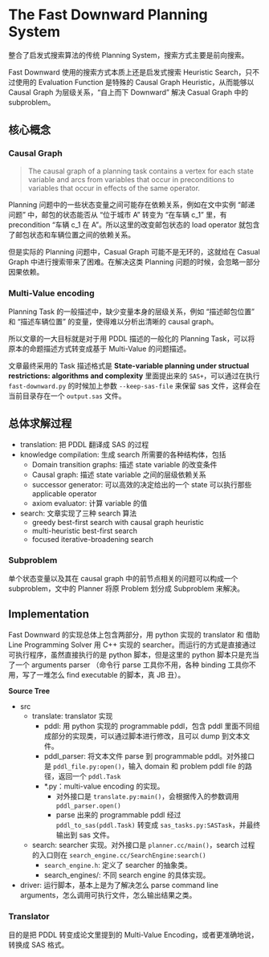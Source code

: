 # The Fast Downward Planning System
整合了启发式搜索算法的传统 Planning System，搜索方式主要是前向搜索。

Fast Downward 使用的搜索方式本质上还是启发式搜索 Heuristic Search，只不过使用的 Evaluation Function 是特殊的 Causal Graph Heuristic，从而能够以 Causal Graph 为层级关系，“自上而下 Downward” 解决 Casual Graph 中的 subproblem。

## 核心概念
### Causal Graph
> The causal graph of a planning task contains a vertex for each state variable and arcs from variables that occur in preconditions to variables that occur in effects of the same operator.

Planning 问题中的一些状态变量之间可能存在依赖关系，例如在文中实例 “邮递问题” 中，邮包的状态能否从 “位于城市 A” 转变为 “在车辆 c_1” 里，有 precondition “车辆 c_1 在 A”。所以这里的改变邮包状态的 load operator 就包含了邮包状态和车辆位置之间的依赖关系。

但是实际的 Planning 问题中，Casual Graph 可能不是无环的，这就给在 Casual Graph 中进行搜索带来了困难。在解决这类 Planning 问题的时候，会忽略一部分因果依赖。

### Multi-Value encoding
Planning Task 的一般描述中，缺少变量本身的层级关系，例如 “描述邮包位置” 和 “描述车辆位置” 的变量，使得难以分析出清晰的 causal graph。

所以文章的一大目标就是对于用 PDDL 描述的一般化的 Planning Task，可以将原本的命题描述方式转变成基于 Multi-Value 的问题描述。

文章最终采用的 Task 描述格式是 **State-variable planning under structual restrictions: algorithms and complexity** 里面提出来的 `SAS+`，可以通过在执行 `fast-downward.py` 的时候加上参数 `--keep-sas-file` 来保留 sas 文件，这样会在当前目录存在一个 `output.sas` 文件。

## 总体求解过程
- translation: 把 PDDL 翻译成 SAS 的过程
- knowledge compilation: 生成 search 所需要的各种结构体，包括
  - Domain transition graphs: 描述 state variable 的改变条件
  - Causal graph: 描述 state variable 之间的层级依赖关系
  - successor generator: 可以高效的决定给出的一个 state 可以执行那些 applicable operator
  - axiom evaluator: 计算 variable 的值
- search: 文章实现了三种 search 算法
  - greedy best-first search with causal graph heuristic
  - multi-heuristic best-first search
  - focused iterative-broadening search

### Subproblem
单个状态变量以及其在 causal graph 中的前节点相关的问题可以构成一个 subproblem，文中的 Planner 将原 Problem 划分成 Subproblem 来解决。

## Implementation
Fast Downward 的实现总体上包含两部分，用 python 实现的 translator 和 借助 Line Programming Solver 用 C++ 实现的 searcher。而运行的方式是直接通过可执行程序，虽然直接执行的是 python 脚本，但是这里的 python 脚本只是充当了一个 arguments parser （命令行 parse 工具你不用，各种 binding 工具你不用，写了一堆怎么 find executable 的脚本，真 JB 丑）。

**Source Tree**
- src
  - translate: translator 实现
    - pddl: 用 python 实现的 programmable pddl，包含 pddl 里面不同组成部分的实现类，可以通过脚本进行修改，且可以 dump 到文本文件。
    - pddl_parser: 将文本文件 parse 到 programmable pddl。对外接口是 `pddl_file.py:open()`，输入 domain 和 problem pddl file 的路径，返回一个 `pddl.Task`
    - *.py：multi-value encoding 的实现。
      - 对外接口是 `translate.py:main()`，会根据传入的参数调用 `pddl_parser.open()`
      - parse 出来的 programmable pddl 经过 `pddl_to_sas(pddl.Task)` 转变成 `sas_tasks.py:SASTask`，并最终输出到 sas 文件。
  - search: searcher 实现。对外接口是 `planner.cc/main()`，search 过程的入口则在 `search_engine.cc/SearchEngine:search()`
    - `search_engine.h`: 定义了 searcher 的抽象类。
    - search_engines/: 不同 search engine 的具体实现。
- driver: 运行脚本，基本上是为了解决怎么 parse command line arguments，怎么调用可执行文件，怎么输出结果之类。

### Translator
目的是把 PDDL 转变成论文里提到的 Multi-Value Encoding，或者更准确地说，转换成 SAS 格式。

